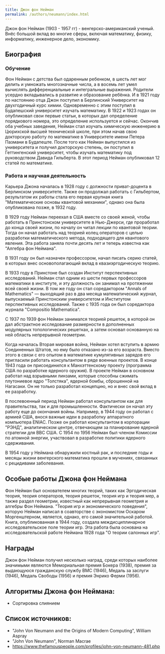 ```yaml
---
title: Джон фон Нейман
permalink: /authors/neumann/index.html
---
```


Джон фон Нейман (1903 - 1957 гг) - венгерско-американский ученый. Внёс большой вклад во многие сферы, включая математику, физику, информатику, инженерное дело, экономику. 

## Биография

### Обучение

Фон Нейман с детства был одаренным ребенком, в шесть лет мог делить и умножать многозначные числа, а в восемь лет умел вычислять дифференциальные и интегральные выражения. Родители усердно вкладывались в развитие и образование ребёнка. И в 1921 году по настоянию отца Джон поступил в Берлинский Университет на двухгодичный курс химии. Одновременно с этим поступил в Будапешский университет изучать математику. В 1922 и 1923 годах он опубликовал свои первые статьи, в которых дал определение порядкового номера, это определение используется и сейчас. Окончив оба учебных заведения, Нейман стал изучать химическую инженерию в Цюрихской высшей технической школе, при этом начав свою докторскую работу по математике в Университете имени Петера Пазмани в Будапеште. После того как Нейман выпустился из университета и получил докторскую степень, он поступил в Геттингенский университет, чтобы изучать математику под руководством Давида Гильберта. В этот период Нейман опубликовал 12 статей по математике.

### Работа и научная деятельность

Карьера Джона началась в 1928 году с должности приват-доцента в Берлинском университете. Также он продолжал работать с Гильбертом, результатом их работы стала его первая крупная книга "Математические основы квантовой механики", однако она была опубликована позже, в 1932 году.

В 1929 году Нейман переехал в США вместе со своей женой, чтобы работать в Принстонском университете в Нью-Джерси, где проработал до конца своей жизни, по началу он читал лекции по квантовой теории. Тогда он начал работать над теорией колец операторов с целью разработки математического метода, подходящего для квантового явления. Эта работа заняла почти десять лет и теперь известна как "Алгебра фон Неймана". 

В 1931 году он был назначен профессором, начал писать серию статей, в которых внес основополагающий вклад в квазиэргодическую теорию.

В 1933 году в Принстоне был создан Институт перспективных исследований. Нейман стал одним из шести первых профессоров математики в институте, и эту должность он занимал на протяжении всей своей жизни. В том же году он стал соредактором "Annals of Mathematics" — выходящий раз в два месяца математический журнал, выпускаемый Принстонским университетом и Институтом перспективных исследований. Также с 1935 года он был соредактора журнала "Compositio Mathematica".

С 1937 по 1939 фон Нейман занимался теорией решеток, в которой он дал абстрактное исследование размерности в дополненных модулярных топологических решетках, а затем основал основанную на ней область непрерывной геометрии.

Когда началась Вторая мировая война, Нейман хотел вступить в армию Соединенных Штатов, но ему было отказано из-за его возраста. Вместо этого в связи с его опытом в математике кумулятивных зарядов его пригласили работать консультантом в ряде военных проектов. В конце 1943 года он присоединился к Манхэттенскому проекту (программа США по разработке ядерного оружия). В проекте Нейман в основном работал над взрывными линзами, которые способны сжимать плутониевое ядро "Толстяка", ядерной бомбы, сброшенной на Нагасаки. Он не только разработал концепцию, но и внес свой вклад в ее разработку. 

В послевоенный период Нейман работал консультантом как для правительства, так и для промышленности. Фактически он начал эту работу еще до окончания войны. Например, в 1944 году он работал с армией США, внося важные идеи в разработку аппаратного компьютера ENIAC. Позже он работал консультантом в корпорации "РЭНД", аналитическом центре, отвечающем за планирование ядерной стратегии для ВВС США. С 1954 по 1956 Нейман был членом Комиссии по атомной энергии, участвовал в разработке политики ядерного сдерживания.

В 1954 году у Неймана обнаружили костный рак, и последние годы и месяцы жизни венгерского математика прошли в мучениях, связанных с рецидивами заболевания.

## Особые работы Джона фон Неймана 

Фон Нейман был основателем многих теорий, таких как Эргодическая теория, теория операторов, теория решеток, теория игр и теория мер, а также раздел геометрии, известный как непрерывная геометрия и алгебры Фон Неймана.
"Теория игр и экономического поведения", которую Нейман написал в соавторстве с экономистом Оскаром Моргенштерном, является, однако, его самой значительной работой. Книга, опубликованная в 1944 году, создала междисциплинарное исследовательское поле теории игр. Эта работа была основана на исследовательской работе Неймана 1928 года "О теории салонных игр".

## Награды

Джон фон Нейман получил несколько наград, среди которых наиболее значимыми являются Мемориальная премия Бокера (1938), премия за выдающуюся гражданскую службу ВМС (1946), Медаль за заслуги (1946), Медаль Свободы (1956) и премия Энрико Ферми (1956).

## Алгоритмы Джона фон Неймана:

+ Сортировка слиянием 

## Список источников: 

+ "John Von Neumann and the Origins of Modern Computing", William Aspray
+ "John Von Neumann", Norman Macrae
+ https://www.thefamouspeople.com/profiles/john-von-neumann-481.php
